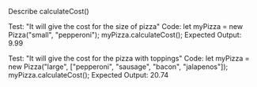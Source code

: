 Describe calculateCost()

Test: "It will give the cost for the size of pizza"
Code: 
let myPizza = new Pizza("small", "pepperoni");
myPizza.calculateCost();
Expected Output: 9.99

Test: "It will give the cost for the pizza with toppings"
Code:
let myPizza = new Pizza("large", ["pepperoni", "sausage", "bacon", "jalapenos"]);
myPizza.calculateCost();
Expected Output: 20.74